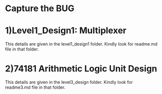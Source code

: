 # Capture the BUG
# 1)Level1_Design1: Multiplexer
This details are given in the level1_design1 folder. Kindly look for readme.md file in that folder.
# 2)74181 Arithmetic Logic Unit Design
This details are given in the level3_design folder. Kindly look for readme3.md file in that folder. 
 
